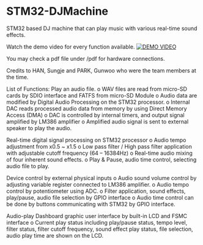 # STM32-DJMachine
STM32 based DJ machine that can play music with various real-time sound effects.


Watch the demo video for every function available.
[![DEMO VIDEO](https://img.youtube.com/vi/YOUTUBE_VIDEO_ID_HERE/0.jpg)](https://www.youtube.com/watch?v=ZRtjr05uK14)

You may check a pdf file under /pdf for hardware connections.

Credits to HAN, Sungje and PARK, Gunwoo who were the team members at the time.

List of Functions:
Play an audio file.
o WAV files are read from micro-SD cards by SDIO interface and FATFS from micro-SD Module
o Audio data are modified by Digital Audio Processing on the STM32 processor.
o Internal DAC reads processed audio data from memory by using Direct Memory Access (DMA)
o DAC is controlled by internal timers, and output signal amplified by LM386 amplifier
o Amplified audio signal is sent to external speaker to play the audio.

Real-time digital signal processing on STM32 processor
o Audio tempo adjustment from x0.5 ~ x1.5
o Low pass filter / High pass filter application with adjustable cutoff frequency (64 – 16384Hz)
o Real-time audio mixing of four inherent sound effects.
o Play & Pause, audio time control, selecting audio file to play.

Device control by external physical inputs
o Audio sound volume control by adjusting variable register connected to LM386 amplifier.
o Audio tempo control by potentiometer using ADC.
o Filter application, sound effects, play/pause, audio file selection by GPIO interface
o Audio time control can be done by buttons communicating with STM32 by GPIO interface.

Audio-play Dashboard graphic user interface by built-in LCD and FSMC interface
o Current play status including play/pause status, tempo level, filter status, filter cutoff frequency, sound effect play status, file selection, audio play time are shown on the LCD.